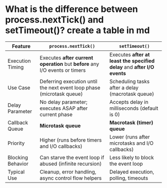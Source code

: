 # What is the difference between process.nextTick() and setTimeout()? create a table in md

| Feature                  | `process.nextTick()`                                  | `setTimeout()`                                   |
|--------------------------|--------------------------------------------------------|--------------------------------------------------|
| Execution Timing         | Executes **after current operation** but **before** any I/O events or timers | Executes **after at least the specified delay** and **after I/O events** |
| Use Case                 | Deferring execution until the next event loop phase (microtask queue) | Scheduling tasks after a delay (macrotask queue) |
| Delay Parameter          | No delay parameter; executes ASAP after current phase | Accepts delay in milliseconds (default is 0)     |
| Callback Queue           | **Microtask queue**                                   | **Macrotask (timer) queue**                      |
| Priority                 | Higher (runs before timers and I/O callbacks)         | Lower (runs after microtasks and I/O callbacks)  |
| Blocking Behavior        | Can starve the event loop if abused (infinite recursion) | Less likely to block the event loop             |
| Typical Use              | Cleanup, error handling, async control flow helpers   | Delayed execution, polling, timeouts             |

